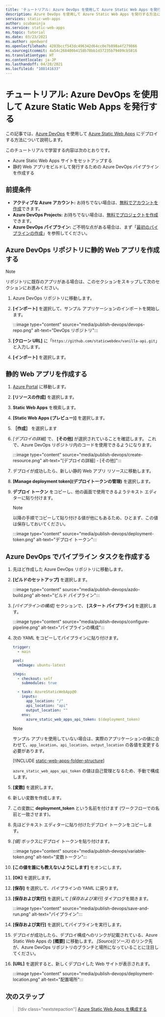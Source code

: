 ```yaml
---
title: 'チュートリアル: Azure DevOps を使用して Azure Static Web Apps を発行する'
description: Azure DevOps を使用して Azure Static Web Apps を発行する方法について説明します。
services: static-web-apps
author: scubaninja
ms.service: static-web-apps
ms.topic: tutorial
ms.date: 03/23/2021
ms.author: apedward
ms.openlocfilehash: 4283bccf543dc496342d64cc0e7b898a4f279866
ms.sourcegitcommit: 4a54c268400b4158b78bb1d37235b79409cb5816
ms.translationtype: HT
ms.contentlocale: ja-JP
ms.lasthandoff: 04/28/2021
ms.locfileid: "108141633"
---
```

# <a name="tutorial-publish-azure-static-web-apps-with-azure-devops"></a>チュートリアル: Azure DevOps を使用して Azure Static Web Apps を発行する

この記事では、[Azure DevOps](https://dev.azure.com/) を使用して [Azure Static Web Apps](./overview.md) にデプロイする方法について説明します。

このチュートリアルで学習する内容は次のとおりです。

- Azure Static Web Apps サイトをセットアップする
- 静的 Web アプリをビルドして発行するための Azure DevOps パイプラインを作成する

## <a name="prerequisites"></a>前提条件

- **アクティブな Azure アカウント:** お持ちでない場合は、[無料でアカウントを作成](https://azure.microsoft.com/free/)できます。
- **Azure DevOps Projects:** お持ちでない場合は、[無料でプロジェクトを作成](https://azure.microsoft.com/pricing/details/devops/azure-devops-services/)できます。
- **Azure DevOps パイプライン:** ご不明な点がある場合は、まず「[最初のパイプラインの作成](/azure/devops/pipelines/create-first-pipeline?preserve-view=true&view=azure-devops)」を参照してください。

## <a name="create-a-static-web-app-in-an-azure-devops-repository"></a>Azure DevOps リポジトリに静的 Web アプリを作成する

  > [!NOTE]
  > リポジトリに既存のアプリがある場合は、このセクションをスキップして次のセクションにお進みください。

1. Azure DevOps リポジトリに移動します。

1. **[インポート]** を選択して、サンプル アプリケーションのインポートを開始します。
  
    :::image type="content" source="media/publish-devops/devops-repo.png" alt-text="DevOps リポジトリ":::

1. **[クローン URL]** に「`https://github.com/staticwebdev/vanilla-api.git`」と入力します。

1. **[インポート]** を選択します。

## <a name="create-a-static-web-app"></a>静的 Web アプリを作成する

1. [Azure Portal](https://portal.azure.com) に移動します。

1. **[リソースの作成]** を選択します。

1. **Static Web Apps** を検索します。

1. **[Static Web Apps (プレビュー)]** を選択します。

1. **［作成］** を選択します

1. _[デプロイの詳細]_ で、 **[その他]** が選択されていることを確認します。 これで、Azure DevOps リポジトリ内のコードを使用できるようになります。

    :::image type="content" source="media/publish-devops/create-resource.png" alt-text="[デプロイの詳細] - [その他]":::

1. デプロイが成功したら、新しい静的 Web アプリ リソースに移動します。

1. **[Manage deployment token]\(デプロイトークンの管理\)** を選択します。

1. **デプロイ トークン** をコピーし、他の画面で使用できるようテキスト エディターに貼り付けます。

    > [!NOTE]
    > 以降の手順でコピーして貼り付ける値が他にもあるため、ひとまず、この値は保存しておいてください。

    :::image type="content" source="media/publish-devops/deployment-token.png" alt-text="デプロイ トークン":::

## <a name="create-the-pipeline-task-in-azure-devops"></a>Azure DevOps でパイプライン タスクを作成する

1. 先ほど作成した Azure DevOps リポジトリに移動します。

1. **[ビルドのセットアップ]** を選択します。

    :::image type="content" source="media/publish-devops/azdo-build.png" alt-text="ビルド パイプライン":::

1. *[パイプラインの構成]* セクションで、 **[スタート パイプライン]** を選択します。

    :::image type="content" source="media/publish-devops/configure-pipeline.png" alt-text="パイプラインの構成":::

1. 次の YAML をコピーしてパイプラインに貼り付けます。

    ```yaml
    trigger:
      - main
    
    pool:
      vmImage: ubuntu-latest
    
    steps:
      - checkout: self
        submodules: true

      - task: AzureStaticWebApp@0
        inputs:
          app_location: "/" 
          api_location: "api"
          output_location: ""
        env:
          azure_static_web_apps_api_token: $(deployment_token)
    ```

    > [!NOTE]
    > サンプル アプリを使用していない場合は、実際のアプリケーションの値に合わせて、`app_location`、`api_location`、`output_location` の各値を変更する必要があります。

    [!INCLUDE [static-web-apps-folder-structure](../../includes/static-web-apps-folder-structure.md)]

    `azure_static_web_apps_api_token` の値は自己管理となるため、手動で構成します。

1. **[変数]** を選択します。

1. 新しい変数を作成します。

1. この変数に **deployment_token** という名前を付けます (ワークフローでの名前と一致させます)。

1. 先ほどテキスト エディターに貼り付けたデプロイ トークンをコピーします。

1. _[値]_ ボックスにデプロイ トークンを貼り付けます。

    :::image type="content" source="media/publish-devops/variable-token.png" alt-text="変数トークン":::

1. **[この値を誰にも教えないようにします]** をオンにします。

1. **[OK]** を選択します。

1. **[保存]** を選択して、パイプラインの YAML に戻ります。

1. **[保存および実行]** を選択して _[保存および実行]_ ダイアログを開きます。

    :::image type="content" source="media/publish-devops/save-and-run.png" alt-text="パイプライン":::

1. **[保存および実行]** を選択してパイプラインを実行します。

1. デプロイが成功したら、デプロイ構成へのリンクが記載されている、Azure Static Web Apps の **[概要]** に移動します。 _[Source]\(ソース\)_ のリンク先が、Azure DevOps リポジトリのブランチと場所になっていることに注目してください。

1. **[URL]** を選択すると、新しくデプロイした Web サイトが表示されます。

    :::image type="content" source="media/publish-devops/deployment-location.png" alt-text="配置場所":::

## <a name="next-steps"></a>次のステップ

> [!div class="nextstepaction"]
> [Azure Static Web Apps を構成する](./configuration.md)
